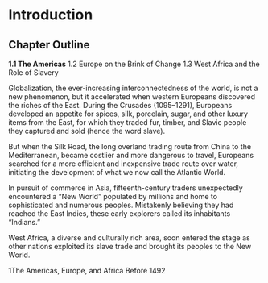 # Introduction

## Chapter Outline 

**1.1 The Americas** 
1.2 Europe on the Brink of Change 
1.3 West Africa and the Role of Slavery 

Globalization, the ever-increasing interconnectedness of the world, is not a new phenomenon, but it accelerated when western Europeans discovered the riches of the East. During the Crusades (1095–1291), Europeans developed an appetite for spices, silk, porcelain, sugar, and other luxury items from the East, for which they traded fur, timber, and Slavic people they captured and sold (hence the word slave). 

But when the Silk Road, the long overland trading route from China to the Mediterranean, became costlier and more dangerous to travel, Europeans searched for a more efficient and inexpensive trade route over water, initiating the development of what we now call the Atlantic World. 

In pursuit of commerce in Asia, fifteenth-century traders unexpectedly encountered a “New World” populated by millions and home to sophisticated and numerous peoples. Mistakenly believing they had reached the East Indies, these early explorers called its inhabitants “Indians.” 

West Africa, a diverse and culturally rich area, soon entered the stage as other nations exploited its slave trade and brought its peoples to the New World. 

1The Americas, Europe, and Africa Before 1492